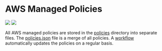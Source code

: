 # AWS Managed Policies

![](https://shields.io/date/1680503853.svg?label=last%20run)
![](https://shields.io/date/1680503853.svg?label=last%20updated)

All AWS managed policies are stored in the [policies](policies) directory into
separate files. The [policies.json](policies/policies.json) file is a merge of
all policies. A [workflow](.github/workflows/list-policies.yaml) automatically
updates the policies on a regular basis.
